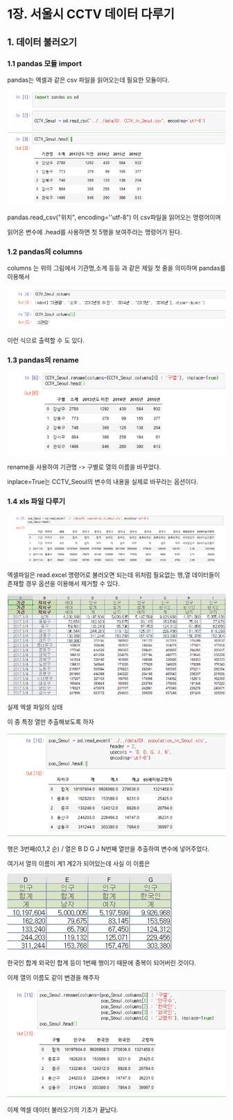 # 1장. 서울시 CCTV 데이터 다루기



## 1. 데이터 불러오기

### 1.1 pandas 모듈 import

pandas는 엑셀과 같은 csv 파일을 읽어오는데 필요한 모듈이다.



![1582552355728](assets/1582552355728.png)



pandas.read_csv("위치", encoding=''utf-8") 이 csv파일을 읽어오는 명령어이며

읽어온 변수에 .head를 사용하면 첫 5행을 보여주라는 명령어가 된다.



### 1.2 pandas의 columns



columns 는 위의 그림에서 기관명,소계 등등 과 같은 제일 첫 줄을 의미하며 pandas를 이용해서 

![1582552519048](assets/1582552519048.png)

이런 식으로 출력할 수 도 있다.



### 1.3 pandas의 rename

![1582552613831](assets/1582552613831.png)

rename을 사용하여 기관명 -> 구별로 열의 이름을 바꾸었다.



inplace=True는 CCTV_Seoul의 변수의 내용을 실제로 바꾸라는 옵션이다.



### 1.4 xls 파일 다루기

![1582554413255](assets/1582554413255.png)



엑셀파일은 read.excel 명령어로 불러오면 되는데 위처럼 필요없는 행,열 데이터들이 존재할 경우 옵션을 이용해서 제거할 수 있다.





![1582554873504](assets/1582554873504.png)

실제 엑셀 파일의 상태



이 중 특정 열만 추출해보도록 하자





![1582554909297](assets/1582554909297.png)



행은 3번째(0,1,2 순) / 열은 B D G J N번째 열만을 추출하여 변수에 넣어주었다.



여기서 열의 이름이 계1 계2가 되어있는데 사실 이 이름은

![1582555089775](assets/1582555089775.png)

한국인 합계 외국인 합계 등이 1번째 행이기 때문에 중복이 되어버린 것이다.



이제 열의 이름도 같이 변경을 해주자



![1582555133096](assets/1582555133096.png)



이제 엑셀 데이터 불러오기의 기초가 끝났다.



